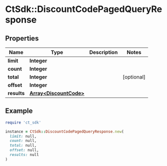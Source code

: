 # CtSdk::DiscountCodePagedQueryResponse

## Properties

| Name | Type | Description | Notes |
| ---- | ---- | ----------- | ----- |
| **limit** | **Integer** |  |  |
| **count** | **Integer** |  |  |
| **total** | **Integer** |  | [optional] |
| **offset** | **Integer** |  |  |
| **results** | [**Array&lt;DiscountCode&gt;**](DiscountCode.md) |  |  |

## Example

```ruby
require 'ct_sdk'

instance = CtSdk::DiscountCodePagedQueryResponse.new(
  limit: null,
  count: null,
  total: null,
  offset: null,
  results: null
)
```

